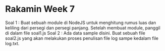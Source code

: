 # Rakamin Week 7
Soal 1 : Buat sebuah module di NodeJS untuk menghitung rumus luas dan keliling dari 
persegi dan persegi panjang. Setelah membuat module, panggil di dalam file soal1.js
Soal 2 : Ada data sample disini. Buat sebuah file soal2.js yang akan melakukan proses 
penulisan file log sampe kedalam file log.txt.
